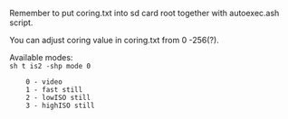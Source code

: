 Remember to put coring.txt into sd card root together with autoexec.ash script.

You can adjust coring value in coring.txt from 0 -256(?).  

Available modes:  
``sh
t is2 -shp mode 0 
``  

        0 - video  
        1 - fast still  
        2 - lowISO still  
        3 - highISO still  

